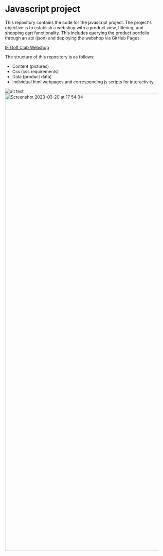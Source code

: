 # Javascript project

This repository contains the code for the javascript project. The project's objective is to establish a webshop 
with a product view, filtering, and shopping cart functionality. This includes querying the product portfolio 
through an api (json) and deploying the webshop via GitHub Pages:

[IE Golf Club Webshop](https://mistermakc.github.io)

The structure of this repository is as follows:
- Content (pictures)
- Css (css requirements)
- Data (product data)
- Individual html webpages and corresponding js scripts for interactivity

![alt text](https://github.com/mistermakc/capstone/blob/main/architecture/Capstone%20Architecture.png)<img width="1502" alt="Screenshot 2023-03-20 at 17 54 04" src="https://user-images.githubusercontent.com/60471340/226412260-54a00b79-c9fe-4214-a0e5-7c866e253841.png">
